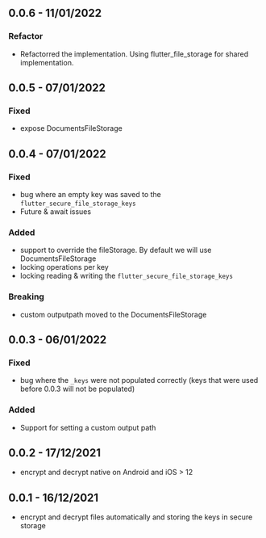 ## 0.0.6 - 11/01/2022

### Refactor
* Refactorred the implementation. Using flutter_file_storage for shared implementation.

## 0.0.5 - 07/01/2022

### Fixed
* expose DocumentsFileStorage

## 0.0.4 - 07/01/2022

### Fixed
* bug where an empty key was saved to the `flutter_secure_file_storage_keys`
* Future & await issues
### Added
* support to override the fileStorage. By default we will use DocumentsFileStorage
* locking operations per key
* locking reading & writing the `flutter_secure_file_storage_keys`
### Breaking
* custom outputpath moved to the DocumentsFileStorage

## 0.0.3 - 06/01/2022

### Fixed
* bug where the `_keys` were not populated correctly (keys that were used before 0.0.3 will not be populated)
### Added
* Support for setting a custom output path

## 0.0.2 - 17/12/2021

* encrypt and decrypt native on Android and iOS > 12

## 0.0.1 - 16/12/2021

* encrypt and decrypt files automatically and storing the keys in secure storage
